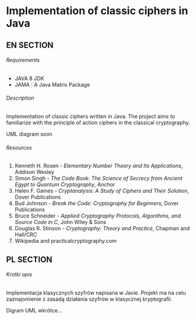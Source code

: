 # Implementation of classic ciphers in Java

## EN SECTION

######  Requirements

- JAVA 8 JDK
- JAMA : A Java Matrix Package

######  Description

Implementation of classic ciphers written in Java.
The project aims to familiarize with the principle of action ciphers in the classical cryptography.

UML diagram soon


######  Resources

1. Kenneth H. Rosen - _Elementary Number Theory and Its Applications_, Addison Wesley
2. Simon Singh - _The Code Book: The Science of Secrecy from Ancient Egypt to Quantum Cryptography_, Anchor
3. Helen F. Gaines -  _Cryptanalysis: A Study of Ciphers and Their Solution_, Dover Publications
4. Bud Johnson - _Break the Code: Cryptography for Beginners_, Dover Publications
5. Bruce Schneider - _Applied Cryptography Protocols, Algorithms, and Source Code in C_, John Wiley & Sons
6. Douglas R. Stinson - _Cryptography: Theory and Practice_, Chapman and Hall/CRC
7. Wikipedia and practicalcryptography.com

## PL SECTION

######  Krotki opis

Implementacja klasycznych szyfrów napisana w Javie.
Projekt ma na celu zaznajomienie z zasadą działania szyfrów w klasycznej kryptografii.

Digram UML wkrótce...


